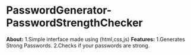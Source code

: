 # PasswordGenerator-PasswordStrengthChecker
**About:**
1.Simple interface made using (html,css,js)
**Features:**
1.Generates Strong Passwords.
2.Checks if your passwords are strong.